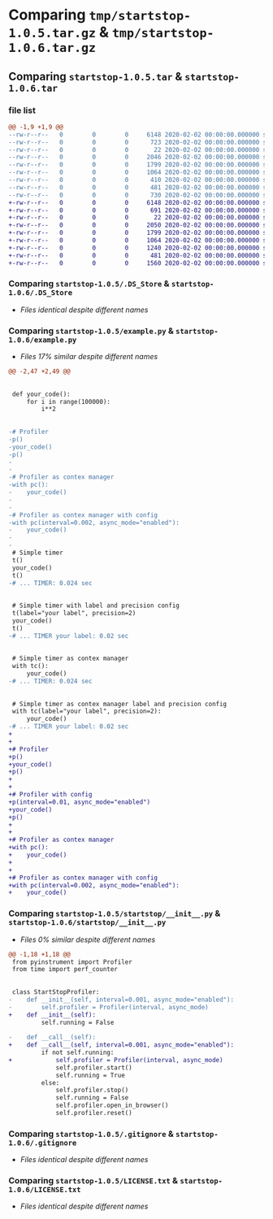 # Comparing `tmp/startstop-1.0.5.tar.gz` & `tmp/startstop-1.0.6.tar.gz`

## Comparing `startstop-1.0.5.tar` & `startstop-1.0.6.tar`

### file list

```diff
@@ -1,9 +1,9 @@
--rw-r--r--   0        0        0     6148 2020-02-02 00:00:00.000000 startstop-1.0.5/.DS_Store
--rw-r--r--   0        0        0      723 2020-02-02 00:00:00.000000 startstop-1.0.5/example.py
--rw-r--r--   0        0        0       22 2020-02-02 00:00:00.000000 startstop-1.0.5/startstop/__about__.py
--rw-r--r--   0        0        0     2046 2020-02-02 00:00:00.000000 startstop-1.0.5/startstop/__init__.py
--rw-r--r--   0        0        0     1799 2020-02-02 00:00:00.000000 startstop-1.0.5/.gitignore
--rw-r--r--   0        0        0     1064 2020-02-02 00:00:00.000000 startstop-1.0.5/LICENSE.txt
--rw-r--r--   0        0        0      410 2020-02-02 00:00:00.000000 startstop-1.0.5/README.md
--rw-r--r--   0        0        0      481 2020-02-02 00:00:00.000000 startstop-1.0.5/pyproject.toml
--rw-r--r--   0        0        0      730 2020-02-02 00:00:00.000000 startstop-1.0.5/PKG-INFO
+-rw-r--r--   0        0        0     6148 2020-02-02 00:00:00.000000 startstop-1.0.6/.DS_Store
+-rw-r--r--   0        0        0      691 2020-02-02 00:00:00.000000 startstop-1.0.6/example.py
+-rw-r--r--   0        0        0       22 2020-02-02 00:00:00.000000 startstop-1.0.6/startstop/__about__.py
+-rw-r--r--   0        0        0     2050 2020-02-02 00:00:00.000000 startstop-1.0.6/startstop/__init__.py
+-rw-r--r--   0        0        0     1799 2020-02-02 00:00:00.000000 startstop-1.0.6/.gitignore
+-rw-r--r--   0        0        0     1064 2020-02-02 00:00:00.000000 startstop-1.0.6/LICENSE.txt
+-rw-r--r--   0        0        0     1240 2020-02-02 00:00:00.000000 startstop-1.0.6/README.md
+-rw-r--r--   0        0        0      481 2020-02-02 00:00:00.000000 startstop-1.0.6/pyproject.toml
+-rw-r--r--   0        0        0     1560 2020-02-02 00:00:00.000000 startstop-1.0.6/PKG-INFO
```

### Comparing `startstop-1.0.5/.DS_Store` & `startstop-1.0.6/.DS_Store`

 * *Files identical despite different names*

### Comparing `startstop-1.0.5/example.py` & `startstop-1.0.6/example.py`

 * *Files 17% similar despite different names*

```diff
@@ -2,47 +2,49 @@
 
 
 def your_code():
     for i in range(100000):
         i**2
 
 
-# Profiler
-p()
-your_code()
-p()
-
-
-# Profiler as contex manager
-with pc():
-    your_code()
-
-
-# Profiler as contex manager with config
-with pc(interval=0.002, async_mode="enabled"):
-    your_code()
-
-
 # Simple timer
 t()
 your_code()
 t()
-# ... TIMER: 0.024 sec
 
 
 # Simple timer with label and precision config
 t(label="your label", precision=2)
 your_code()
 t()
-# ... TIMER your label: 0.02 sec
 
 
 # Simple timer as contex manager
 with tc():
     your_code()
-# ... TIMER: 0.024 sec
 
 
 # Simple timer as contex manager label and precision config
 with tc(label="your label", precision=2):
     your_code()
-# ... TIMER your label: 0.02 sec
+
+
+# Profiler
+p()
+your_code()
+p()
+
+
+# Profiler with config
+p(interval=0.01, async_mode="enabled")
+your_code()
+p()
+
+
+# Profiler as contex manager
+with pc():
+    your_code()
+
+
+# Profiler as contex manager with config
+with pc(interval=0.002, async_mode="enabled"):
+    your_code()
```

### Comparing `startstop-1.0.5/startstop/__init__.py` & `startstop-1.0.6/startstop/__init__.py`

 * *Files 0% similar despite different names*

```diff
@@ -1,18 +1,18 @@
 from pyinstrument import Profiler
 from time import perf_counter
 
 
 class StartStopProfiler:
-    def __init__(self, interval=0.001, async_mode="enabled"):
-        self.profiler = Profiler(interval, async_mode)
+    def __init__(self):
         self.running = False
 
-    def __call__(self):
+    def __call__(self, interval=0.001, async_mode="enabled"):
         if not self.running:
+            self.profiler = Profiler(interval, async_mode)
             self.profiler.start()
             self.running = True
         else:
             self.profiler.stop()
             self.running = False
             self.profiler.open_in_browser()
             self.profiler.reset()
```

### Comparing `startstop-1.0.5/.gitignore` & `startstop-1.0.6/.gitignore`

 * *Files identical despite different names*

### Comparing `startstop-1.0.5/LICENSE.txt` & `startstop-1.0.6/LICENSE.txt`

 * *Files identical despite different names*

